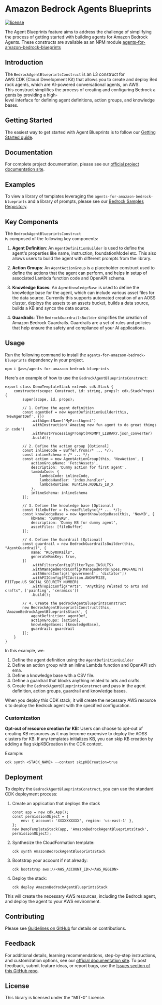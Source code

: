 # Amazon Bedrock Agents Blueprints

[![license](https://img.shields.io/github/license/awslabs/agents-for-amazon-bedrock-blueprints?color=green)](https://opensource.org/licenses/MIT)

The Agent Blueprints feature aims to address the challenge of simplifying the process of getting started with building agents for Amazon Bedrock Agents.
These constructs are available as an NPM module [agents-for-amazon-bedrock-blueprints](https://www.npmjs.com/package/@aws/agents-for-amazon-bedrock-blueprints)

## Introduction

The `BedrockAgentBlueprintsConstruct` is an L3 construct for AWS CDK (Cloud Development Kit) that allows you to create and deploy Bedrock agents, which are AI-powered conversational agents, on AWS.
This construct simplifies the process of creating and configuring Bedrock agents by providing a high-level interface for defining agent definitions, action groups, and knowledge bases.

## Getting Started

The easiest way to get started with Agent Blueprints is to follow our [Getting Started guide](https://awslabs.github.io/agents-for-amazon-bedrock-blueprints/getting-started/).

## Documentation

For complete project documentation, please see our [official project documentation site](https://awslabs.github.io/agents-for-amazon-bedrock-blueprints/).

## Examples

To view a library of templates leveraging the `agents-for-amazaon-bedrock-blueprints` and a library of prompts, please see our [Bedrock Samples Repository](https://github.com/aws-samples/amazon-bedrock-samples/tree/main/agents-for-bedrock/agent-blueprint-templates).

## Key Components

The `BedrockAgentBlueprintsConstruct` is composed of the following key components:

1. **Agent Definition**: An `AgentDefinitionBuilder` is used to define the agent's properties like name, instruction, foundationModel etc. This also allows users to build the agent with different prompts from the library.
    
2. **Action** **Groups**: An `AgentActionGroup` is a placeholder construct used to define the actions that the agent can perform, and helps in setup of associated Lambda function code and OpenAPI schema. 
    
3. **Knowledge** **Bases**: An `AgentKnowledgeBase` is used to define the knowledge base for the agent, which can include various asset files for the data source. Currently this supports automated creation of an AOSS cluster, deploys the assets to an assets bucket, builds a data source, builds a KB and syncs the data source.

4. **Guardrails**: The `BedrockGuardrailsBuilder` simplifies the creation of Amazon Bedrock Guardrails. Guardrails are a set of rules and policies that help ensure the safety and compliance of your AI applications.

## Usage

Run the following command to install the `agents-for-amazaon-bedrock-blueprints` dependency in your project.
```
npm i @aws/agents-for-amazaon-bedrock-blueprints
```

Here's an example of how to use the `BedrockAgentBlueprintsConstruct`:

```
export class DemoTemplateStack extends cdk.Stack {
    constructor(scope: Construct, id: string, props?: cdk.StackProps) {
        super(scope, id, props);

        // 1. Define the agent definition
        const agentDef = new AgentDefinitionBuilder(this, 'NewAgentDef', {})
            .withAgentName('MyFirstAgent')
            .withInstruction('Amazing new fun agent to do great things in code')
            .withPostProcessingPrompt(PROMPT_LIBRARY.json_converter)
            .build();

        // 2. Define the action group [Optional]
        const inlineCode = Buffer.from(/* ... */);
        const inlineSchema = /* ... */;
        const action = new AgentActionGroup(this, 'NewAction', {
            actionGroupName: 'FetchAssets',
            description: 'Dummy action for first agent',
            lambdaCode: {
                lambdaCode: inlineCode,
                lambdaHandler: 'index.handler',
                lambdaRuntime: Runtime.NODEJS_18_X
            },
            inlineSchema: inlineSchema
        });

        // 3. Define the knowledge base [Optional]
        const fileBuffer = fs.readFileSync(/* ... */);
        const knowledgeBase = new AgentKnowledgeBase(this, 'NewKB', {
            kbName: 'DummyKB',
            description: 'Dummy KB for dummy agent',
            assetFiles: [fileBuffer]
        });

        // 4. Define the Guardrail [Optional]
        const guardrail = new BedrockGuardrailsBuilder(this, "AgentGuardrail", {
            name: "RubyOnRails",
            generateKmsKey: true,
        })
            .withFiltersConfig(FilterType.INSULTS)
            .withManagedWordsConfig(ManagedWordsTypes.PROFANITY)
            .withWordsConfig(['government', 'dictator'])
            .withPIIConfig(PIIAction.ANONYMIZE, PIIType.US_SOCIAL_SECURITY_NUMBER)
            .withTopicConfig("Arts", "Anything related to arts and crafts", ['painting', 'ceramics'])
            .build();

        // 4. Create the BedrockAgentBlueprintsConstruct
        new BedrockAgentBlueprintsConstruct(this, 'AmazonBedrockAgentBlueprintsStack', {
            agentDefinition: agentDef,
            actionGroups: [action],
            knowledgeBases: [knowledgeBase],
            guardrail: guardrail
        });
    }
}
```

In this example, we:

1. Define the agent definition using the `AgentDefinitionBuilder`
2. Define an action group with an inline Lambda function and OpenAPI schema.
3. Define a knowledge base with a CSV file.
4. Define a guardrail that blocks anything related to arts and crafts.
4. Create the `BedrockAgentBlueprintsConstruct` and pass in the agent definition, action groups, guardrail and knowledge bases.
    

When you deploy this CDK stack, it will create the necessary AWS resources to deploy the Bedrock agent with the specified configuration.

### Customization

**Opt-out of resource creation for KB:**
Users can choose to opt-out of creating KB resources as it may become expensive to deploy the AOSS clusters for KB. If any templates initializes KB, you can skip KB creation by adding a flag skipKBCreation in the CDK context.

Example:
```
cdk synth <STACK_NAME> --context skipKBCreation=true
```

## Deployment

To deploy the `BedrockAgentBlueprintsConstruct`, you can use the standard CDK deployment process:
1. Create an application that deploys the stack
    ```
    const app = new cdk.App();
    const permissionObject = {
        env: { account: 'XXXXXXXXXX', region: 'us-east-1' },
    };
    new DemoTemplateStack(app, 'AmazonBedrockAgentBlueprintsStack', permissionObject);
    ```
2. Synthesize the CloudFormation template: 
    
    ```
    cdk synth AmazonBedrockAgentBlueprintsStack
    ```
3. Bootstrap your account if not already: 
    
    ```
    cdk bootstrap aws://<AWS_ACCOUNT_ID>/<AWS_REGION>
    ```
4. Deploy the stack: 
    
    ```
    cdk deploy AmazonBedrockAgentBlueprintsStack
    ```
    

This will create the necessary AWS resources, including the Bedrock agent, and deploy the agent to your AWS environment.


## Contributing

Please see [Guidelines on GitHub](https://github.com/awslabs/agents-for-amazon-bedrock-blueprints/blob/main/CONTRIBUTING.md) for details on contributions.

## Feedback

For additional details, learning recommendations, step-by-step instructions, and customization options, see our [official documentation site](https://awslabs.github.io/agents-for-amazon-bedrock-blueprints/).
To post feedback, submit feature ideas, or report bugs, use the [Issues section of this GitHub repo](https://github.com/awslabs/agents-for-amazon-bedrock-blueprints/issues/new/choose).

## License
This library is licensed under the "MIT-0" License.